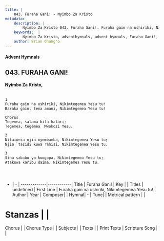```yaml
---
title: |
    043. Furaha Gani! - Nyimbo Za Kristo
metadata:
    description: |
        Nyimbo Za Kristo 043. Furaha Gani!. Furaha gain na ushiriki, Nikimtegemea Yesu tu! Baraka gain, tena amani, Nikimtegemea Yesu tu!  Chorus Tegemea, salama bila hatari; Tegemea, tegemea  Mwokozi Yesu.  
    keywords:  |
        Nyimbo Za Kristo, adventhymnals, advent hymnals, Furaha Gani!, Furaha gain na ushiriki, Nikimtegemea Yesu tu!. 
    author: Brian Onang'o
---
```


#### Advent Hymnals
## 043. FURAHA GANI!
####  Nyimbo Za Kristo,

```txt

1
Furaha gain na ushiriki, Nikimtegemea Yesu tu!
Baraka gain, tena amani, Nikimtegemea Yesu tu!

Chorus
Tegemea, salama bila hatari;
Tegemea, tegemea  Mwokozi Yesu.

2
Nitaiweza njia nyembamba, Nikimtegemea Yesu tu;
Njia `tazidi kuwa rahisi, Nikimtegemea Yesu tu.

3
Sina sababu ya kuogopa, Nikimtegemea Yesu tu;
Atakuwa karibu daima, Nikimtegemea Yesu tu.





```

- |   -  |
-------------|------------|
Title | Furaha Gani! |
Key |  |
Titles | undefined |
First Line | Furaha gain na ushiriki, Nikimtegemea Yesu tu! |
Author | 
Year | 
Composer| |
Hymnal|  - |
Tune|  |
Metrical pattern | |
# Stanzas |  |
Chorus |  |
Chorus Type |  |
Subjects | |
Texts |  |
Print Texts | 
Scripture Song |  |
    
